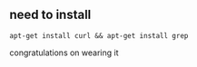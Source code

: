 ## need to install
```
apt-get install curl && apt-get install grep
```
congratulations on wearing it
